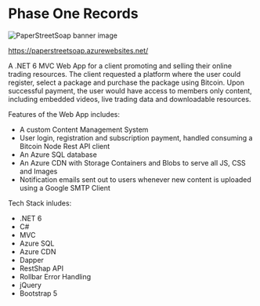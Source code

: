# Phase One Records

![PaperStreetSoap banner image](https://paperstreetsoap.blob.core.windows.net/site/phaseonerecords.png)

https://paperstreetsoap.azurewebsites.net/

A .NET 6 MVC Web App for a client promoting and selling their online trading resources.
The client requested a platform where the user could register, select a package and purchase the package using Bitcoin.
Upon successful payment, the user would have access to members only content, including embedded videos, live trading data and downloadable resources.

Features of the Web App includes:

* A custom Content Management System
* User login, registration and subscription payment, handled consuming a Bitcoin Node Rest API client
* An Azure SQL database
* An Azure CDN with Storage Containers and Blobs to serve all JS, CSS and Images
* Notification emails sent out to users whenever new content is uploaded using a Google SMTP Client

Tech Stack inludes:

* .NET 6
* C#
* MVC
* Azure SQL
* Azure CDN
* Dapper
* RestShap API
* Rollbar Error Handling
* jQuery
* Bootstrap 5
